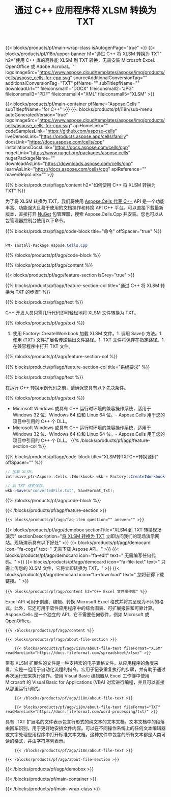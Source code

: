 ﻿---
title: 通过 C++ 应用程序将 XLSM 转换为 TXT 
url: /zh/cpp/conversion/xlsm-to-txt/ 
description: XLSM 文档到 TXT 格式的示例 C++ 转换代码。程序员可以使用此源代码在任何 C++ 应用程序中进行批量 XLSM 到 TXT 的转换。
---
{{< blocks/products/pf/main-wrap-class isAutogenPage="true" >}}
{{< blocks/products/pf/i18n/upper-banner h1="通过 C++ 将 XLSM 转换为 TXT" h2="使用 C++ 库的高性能 XLSM 到 TXT 转换，无需安装 Microsoft Excel、OpenOffice 或 Adobe Acrobat。" logoImageSrc="https://www.aspose.cloud/templates/aspose/img/products/cells/aspose_cells-for-cpp.svg" sourceAdditionalConversionTag="" additionalConversionTag="TXT" pfName="" subTitlepfName="" downloadUrl="" fileiconsmall1="DOCX" fileiconsmall2="JPG" fileiconsmall3="PDF" fileiconsmall4="XML" fileiconsmall5="XLSM" >}}

{{< blocks/products/pf/main-container pfName="Aspose.Cells " subTitlepfName="for C++" >}}
{{< blocks/products/pf/i18n/sub-menu autoGeneratedVersion="true" logoImageSrc="https://www.aspose.cloud/templates/aspose/img/products/cells/aspose_cells-for-cpp.svg" apiHomeLink="" codeSamplesLink="https://github.com/aspose-cells" liveDemosLink="https://products.aspose.app/cells/family" docsLink="https://docs.aspose.com/cells/cpp" installationsDocsLink="https://docs.aspose.com/cells/cpp" nugetLink="https://www.nuget.org/packages/aspose.cells" nugetPackageName="" downloadAsLink="https://downloads.aspose.com/cells/cpp" learnAsLink="https://docs.aspose.com/cells/cpp" apiReference="" mavenRepoLink="" >}}

{{% blocks/products/pf/agp/content h2="如何使用 C++ 将 XLSM 转换为 TXT" %}}

 为了将 XLSM 转换为 TXT，我们将使用
 [Aspose.Cells 代表 C++](https://products.aspose.com/cells/cpp) 
 API 是一个功能丰富、功能强大且易于使用的文档操作和转换 API C++ 平台。可以直接下载最新版本，直接打开
 [NuGet](https://www.nuget.org/packages/aspose.cells) 
 包管理器，搜索
 Aspose.Cells.Cpp 
 并安装。您也可以从包管理器控制台使用以下命令。

{{% blocks/products/pf/agp/code-block title="命令" offSpacer="true" %}}

```cs

PM> Install-Package Aspose.Cells.Cpp


```

{{% /blocks/products/pf/agp/code-block %}}

{{% /blocks/products/pf/agp/content %}}

{{< blocks/products/pf/agp/feature-section isGrey="true" >}}

{{% blocks/products/pf/agp/feature-section-col title="通过 C++ 将 XLSM 转换为 TXT 的步骤" %}}

{{% blocks/products/pf/agp/text %}}

 C++ 开发人员只需几行代码即可轻松地将 XLSM 文件转换为 TXT。

{{% /blocks/products/pf/agp/text %}}

1. 使用 Factory::CreateIWorkbook 加载 XLSM 文件。1. 调用 Save() 方法。1. 使用 (TXT) 文件扩展名传递输出文件路径。1. TXT 文件将保存在指定路径。1. 在兼容程序中打开 TXT 文件。

{{% /blocks/products/pf/agp/feature-section-col %}}

{{% blocks/products/pf/agp/feature-section-col title="系统要求" %}}

{{% blocks/products/pf/agp/text %}}

 在运行 C++ 转换示例代码之前，请确保您具有以下先决条件。

{{% /blocks/products/pf/agp/text %}}

- Microsoft Windows 或具有 C++ 运行时环境的兼容操作系统，适用于 Windows 32 位、Windows 64 位和 Linux 64 位。- Aspose.Cells 用于您的项目中引用的 C++ 个 DLL。
- Microsoft Windows 或具有 C++ 运行时环境的兼容操作系统，适用于 Windows 32 位、Windows 64 位和 Linux 64 位。- Aspose.Cells 用于您的项目中引用的 C++ 个 DLL。
{{% /blocks/products/pf/agp/feature-section-col %}}

{{% blocks/products/pf/agp/code-block title="XLSM转TXTC++转换源码" offSpacer="" %}}

```cs
// 加载 XLSM。
intrusive_ptr<Aspose::Cells::IWorkbook> wkb = Factory::CreateIWorkbook(u"sourceFile.xlsm");

// 以 TXT 格式保存。
wkb->Save(u"convertedFile.txt", SaveFormat_Txt);


```

{{% /blocks/products/pf/agp/code-block %}}

{{< /blocks/products/pf/agp/feature-section >}}

    {{< blocks/products/pf/agp/faq-item question="" answer="" >}}
 

<!-- aboutfile Starts -->

{{< blocks/products/pf/agp/demobox sectionTitle="XLSM 到 TXT 转换现场演示" sectionDescription="[将 XLSM 转换为 TXT](https://products.aspose.app/cells/conversion/xlsm-to-txt) 立即访问我们的现场演示网站。现场演示具有以下好处" >}}
        {{< blocks/products/pf/agp/democard icon="fa-cogs" text=" 无需下载 Aspose API。" >}}
        {{< blocks/products/pf/agp/democard icon="fa-edit" text=" 无需编写任何代码。" >}}
        {{< blocks/products/pf/agp/democard icon="fa-file-text" text=" 只需上传您的 XLSM 文件，它将立即转换为 TXT。" >}}
        {{< blocks/products/pf/agp/democard icon="fa-download" text=" 您将获得下载链接。" >}}

    {{% blocks/products/pf/agp/content h2="C++ Excel 文件操作库" %}}

 Excel API 可用于创建、编辑、转换 Microsoft Excel 格式并将其呈现为不同的格式。此外，它还可用于软件应用程序中的综合图表、可扩展报告和可靠计算。 Aspose.Cells 是一个独立的 API，它不需要任何软件，例如 Microsoft 或 OpenOffice。  



    {{% /blocks/products/pf/agp/content %}}

    {{< blocks/products/pf/agp/about-file-section >}}

        {{< blocks/products/pf/agp/i18n/about-file-text fileFormat="XLSM" readMoreLink="https://docs.fileformat.com/spreadsheet/xlsm/" >}}

带有 XLSM 扩展名的文件是一种支持宏的电子表格文件。从应用程序的角度来看，宏是一组用于自动化流程的指令。宏用于记录重复执行的步骤，并有助于通过再次运行宏来执行操作。使用 Visual Basic 编辑器从 Excel 工作簿中使用 Microsoft 的 Visual Basic for Applications (VBA) 对宏进行编程，并且可以直接从那里运行/调试。

        {{< /blocks/products/pf/agp/i18n/about-file-text >}}

        {{< blocks/products/pf/agp/i18n/about-file-text fileFormat="TXT" readMoreLink="https://docs.fileformat.com/word-processing/txt/" >}}

具有 .TXT 扩展名的文件表示包含行形式的纯文本的文本文档。文本文档中的段落由回车识别，用于更好地安排文件内容。可以在不同操作系统上的任何文本编辑器或文字处理应用程序中打开标准文本文档。这种文件中包含的所有文本都是人类可读的格式，并由字符序列表示。

        {{< /blocks/products/pf/agp/i18n/about-file-text >}}

    {{< /blocks/products/pf/agp/about-file-section >}}

{{< /blocks/products/pf/agp/demobox >}}

<!-- aboutfile Ends -->



{{< /blocks/products/pf/main-container >}}
    
{{< /blocks/products/pf/main-wrap-class >}}